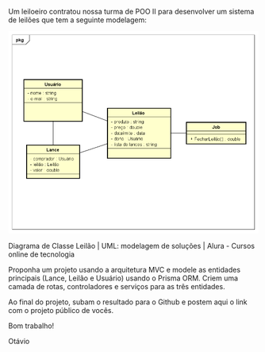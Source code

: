 Um leiloeiro contratou nossa turma de POO II para desenvolver um sistema de leilões que tem a seguinte modelagem:

![class diagram](./opp2.png)

Diagrama de Classe Leilão | UML: modelagem de soluções | Alura - Cursos  online de tecnologia

Proponha um projeto usando a arquitetura MVC e modele as entidades principais (Lance, Leilão e Usuário) usando o Prisma ORM. Criem uma camada de rotas, controladores e serviços para as três entidades.

Ao final do projeto, subam o resultado para o Github e postem aqui o link com o projeto público de vocês.

Bom trabalho!

Otávio
